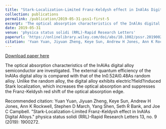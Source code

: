 ```yaml
---
title: "Stark-Localization-Limited Franz-Keldysh effect in InAlAs Digital Alloys"
collection: publications
permalink: /publication/2019-05-31-pss1-first-5
excerpt: 'The optical absorption characteristics of the InAlAs digital alloy semiconductor are investigated. The external quantum efficiency of the InAlAs digital alloy is compared with that of the In0.52Al0.48As random alloy. Unlike the random alloy, the digital alloy exhibits electric?field?induced Stark localization, which increases the optical absorption and suppresses the Franz-Keldysh red shift of the optical absorption edge.'
date: 2019-05-31
venue: 'physica status solidi (RRL)-Rapid Research Letters'
paperurl: 'https://onlinelibrary.wiley.com/doi/abs/10.1002/pssr.201900272'
citation: 'Yuan Yuan, Jiyuan Zheng, Keye Sun, Andrew H Jones, Ann K Rockwell, Stephen D March, Yang Shen, Seth R Bank, and Joe C Campbell. "Stark-Localization-Limited Franz-Keldysh effect in InAlAs Digital Alloys." physica status solidi (RRL)-Rapid Research Letters 13, no. 9 (2019): 1900272.'
---
```


<a href='https://onlinelibrary.wiley.com/doi/abs/10.1002/pssr.201900272'>Download paper here</a>

The optical absorption characteristics of the InAlAs digital alloy semiconductor are investigated. The external quantum efficiency of the InAlAs digital alloy is compared with that of the In0.52Al0.48As random alloy. Unlike the random alloy, the digital alloy exhibits electric?field?induced Stark localization, which increases the optical absorption and suppresses the Franz-Keldysh red shift of the optical absorption edge.

Recommended citation: Yuan Yuan, Jiyuan Zheng, Keye Sun, Andrew H Jones, Ann K Rockwell, Stephen D March, Yang Shen, Seth R Bank, and Joe C Campbell. "Stark-Localization-Limited Franz-Keldysh effect in InAlAs Digital Alloys." physica status solidi (RRL)-Rapid Research Letters 13, no. 9 (2019): 1900272.

